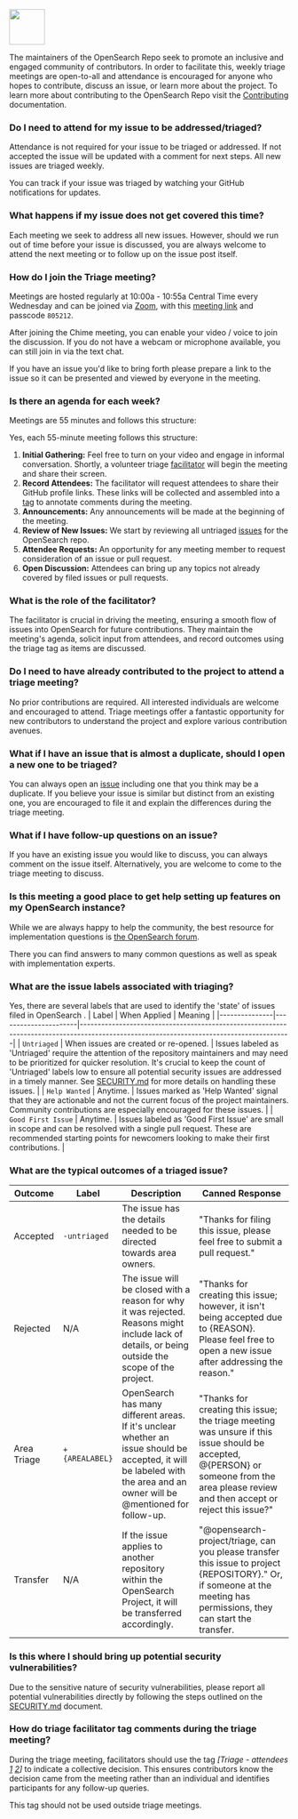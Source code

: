 <img src="https://opensearch.org/assets/img/opensearch-logo-themed.svg" height="64px">

The maintainers of the OpenSearch Repo seek to promote an inclusive and engaged community of contributors. In order to facilitate this, weekly triage meetings are open-to-all and attendance is encouraged for anyone who hopes to contribute, discuss an issue, or learn more about the project. To learn more about contributing to the OpenSearch Repo visit the [Contributing](./CONTRIBUTING.md) documentation.

### Do I need to attend for my issue to be addressed/triaged?

Attendance is not required for your issue to be triaged or addressed.  If not accepted the issue will be updated with a comment for next steps.  All new issues are triaged weekly.

You can track if your issue was triaged by watching your GitHub notifications for updates.

### What happens if my issue does not get covered this time?

Each meeting we seek to address all new issues. However, should we run out of time before your issue is discussed, you are always welcome to attend the next meeting or to follow up on the issue post itself.

### How do I join the Triage meeting?

Meetings are hosted regularly at 10:00a - 10:55a Central Time every Wednesday and can be joined via [Zoom](https://zoom.us/download), with this [meeting link](https://us02web.zoom.us/j/86287450465) and passcode `805212`.

After joining the Chime meeting, you can enable your video / voice to join the discussion.  If you do not have a webcam or microphone available, you can still join in via the text chat.

If you have an issue you'd like to bring forth please prepare a link to the issue so it can be presented and viewed by everyone in the meeting.

### Is there an agenda for each week?

Meetings are 55 minutes and follows this structure:

Yes, each 55-minute meeting follows this structure:
1. **Initial Gathering:** Feel free to turn on your video and engage in informal conversation. Shortly, a volunteer triage [facilitator](#what-is-the-role-of-the-facilitator) will begin the meeting and share their screen.
2. **Record Attendees:** The facilitator will request attendees to share their GitHub profile links. These links will be collected and assembled into a [tag](#how-do-triage-facilitator-tag-comments-during-the-triage-meeting) to annotate comments during the meeting.
3. **Announcements:** Any announcements will be made at the beginning of the meeting.
4. **Review of New Issues:** We start by reviewing all untriaged [issues](https://github.com/search?q=label%3Auntriaged+is%3Aopen++repo%3Aopensearch-project%2FOpenSearch+&type=issues&ref=advsearch&s=created&o=desc) for the OpenSearch repo.
5. **Attendee Requests:** An opportunity for any meeting member to request consideration of an issue or pull request.
6. **Open Discussion:** Attendees can bring up any topics not already covered by filed issues or pull requests.

### What is the role of the facilitator?

The facilitator is crucial in driving the meeting, ensuring a smooth flow of issues into OpenSearch for future contributions. They maintain the meeting's agenda, solicit input from attendees, and record outcomes using the triage tag as items are discussed.

### Do I need to have already contributed to the project to attend a triage meeting?

No prior contributions are required. All interested individuals are welcome and encouraged to attend. Triage meetings offer a fantastic opportunity for new contributors to understand the project and explore various contribution avenues.

### What if I have an issue that is almost a duplicate, should I open a new one to be triaged?

You can always open an [issue](https://github.com/opensearch-project/OpenSearch/issues/new/choose) including one that you think may be a duplicate. If you believe your issue is similar but distinct from an existing one, you are encouraged to file it and explain the differences during the triage meeting.

### What if I have follow-up questions on an issue?

If you have an existing issue you would like to discuss, you can always comment on the issue itself. Alternatively, you are welcome to come to the triage meeting to discuss.

### Is this meeting a good place to get help setting up features on my OpenSearch instance?

While we are always happy to help the community, the best resource for implementation questions is [the OpenSearch forum](https://forum.opensearch.org/).

There you can find answers to many common questions as well as speak with implementation experts.

### What are the issue labels associated with triaging?

Yes, there are several labels that are used to identify the 'state' of issues filed in OpenSearch .
| Label         | When Applied         | Meaning                                                                                                                                 |
|---------------|----------------------|-----------------------------------------------------------------------------------------------------------------------------------------|
| `Untriaged` | When issues are created or re-opened. | Issues labeled as 'Untriaged' require the attention of the repository maintainers and may need to be prioritized for quicker resolution. It's crucial to keep the count of 'Untriaged' labels low to ensure all potential security issues are addressed in a timely manner. See [SECURITY.md](https://github.com/opensearch-project/OpenSearch/blob/main/SECURITY.md) for more details on handling these issues. |
| `Help Wanted` | Anytime. | Issues marked as 'Help Wanted' signal that they are actionable and not the current focus of the project maintainers. Community contributions are especially encouraged for these issues. |
| `Good First Issue` | Anytime. | Issues labeled as 'Good First Issue' are small in scope and can be resolved with a single pull request. These are recommended starting points for newcomers looking to make their first contributions. |

### What are the typical outcomes of a triaged issue?

| Outcome      | Label            | Description                                                                                                                                                                                      | Canned Response                                                                                                                                                           |
|--------------|------------------|--------------------------------------------------------------------------------------------------------------------------------------------------------------------------------------------------|---------------------------------------------------------------------------------------------------------------------------------------------------------------------------|
| Accepted     | `-untriaged`     | The issue has the details needed to be directed towards area owners.                                                                                                                            | "Thanks for filing this issue, please feel free to submit a pull request."                                                                                                 |
| Rejected     | N/A              | The issue will be closed with a reason for why it was rejected. Reasons might include lack of details, or being outside the scope of the project.                                               | "Thanks for creating this issue; however, it isn't being accepted due to {REASON}. Please feel free to open a new issue after addressing the reason."                                |
| Area Triage  | `+{AREALABEL}`  | OpenSearch has many different areas. If it's unclear whether an issue should be accepted, it will be labeled with the area and an owner will be @mentioned for follow-up.                        | "Thanks for creating this issue; the triage meeting was unsure if this issue should be accepted, @{PERSON} or someone from the area please review and then accept or reject this issue?" |
| Transfer     | N/A              | If the issue applies to another repository within the OpenSearch Project, it will be transferred accordingly.                                                                                    | "@opensearch-project/triage, can you please transfer this issue to project {REPOSITORY}." Or, if someone at the meeting has permissions, they can start the transfer.        |

### Is this where I should bring up potential security vulnerabilities?

Due to the sensitive nature of security vulnerabilities, please report all potential vulnerabilities directly by following the steps outlined on the [SECURITY.md](https://github.com/opensearch-project/OpenSearch/blob/main/SECURITY.md) document.

### How do triage facilitator tag comments during the triage meeting?

During the triage meeting, facilitators should use the tag _[Triage - attendees [1](#Profile_link) [2](#Profile_link)]_ to indicate a collective decision. This ensures contributors know the decision came from the meeting rather than an individual and identifies participants for any follow-up queries.

This tag should not be used outside triage meetings.
